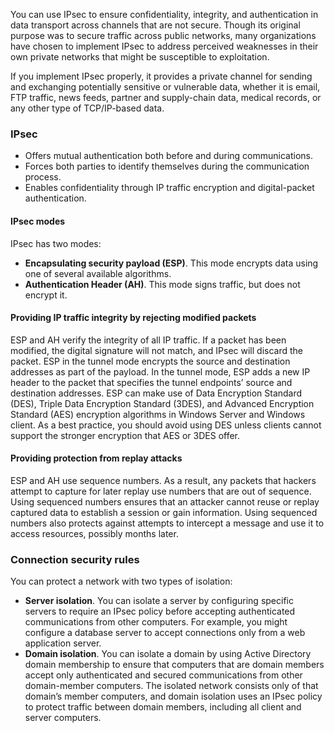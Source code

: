 You can use IPsec to ensure confidentiality, integrity, and authentication in data transport across channels that are not secure. Though its original purpose was to secure traffic across public networks, many organizations have chosen to implement IPsec to address perceived weaknesses in their own private networks that might be susceptible to exploitation.

If you implement IPsec properly, it provides a private channel for sending and exchanging potentially sensitive or vulnerable data, whether it is email, FTP traffic, news feeds, partner and supply-chain data, medical records, or any other type of TCP/IP-based data.

### IPsec

 -  Offers mutual authentication both before and during communications.
 -  Forces both parties to identify themselves during the communication process.
 -  Enables confidentiality through IP traffic encryption and digital-packet authentication.

#### IPsec modes

IPsec has two modes:

 -  **Encapsulating security payload (ESP)**. This mode encrypts data using one of several available algorithms.
 -  **Authentication Header (AH)**. This mode signs traffic, but does not encrypt it.

#### Providing IP traffic integrity by rejecting modified packets

ESP and AH verify the integrity of all IP traffic. If a packet has been modified, the digital signature will not match, and IPsec will discard the packet. ESP in the tunnel mode encrypts the source and destination addresses as part of the payload. In the tunnel mode, ESP adds a new IP header to the packet that specifies the tunnel endpoints’ source and destination addresses. ESP can make use of Data Encryption Standard (DES), Triple Data Encryption Standard (3DES), and Advanced Encryption Standard (AES) encryption algorithms in Windows Server and Windows client. As a best practice, you should avoid using DES unless clients cannot support the stronger encryption that AES or 3DES offer.

#### Providing protection from replay attacks

ESP and AH use sequence numbers. As a result, any packets that hackers attempt to capture for later replay use numbers that are out of sequence. Using sequenced numbers ensures that an attacker cannot reuse or replay captured data to establish a session or gain information. Using sequenced numbers also protects against attempts to intercept a message and use it to access resources, possibly months later.

### Connection security rules

You can protect a network with two types of isolation:

 -  **Server isolation**. You can isolate a server by configuring specific servers to require an IPsec policy before accepting authenticated communications from other computers. For example, you might configure a database server to accept connections only from a web application server.
 -  **Domain isolation**. You can isolate a domain by using Active Directory domain membership to ensure that computers that are domain members accept only authenticated and secured communications from other domain-member computers. The isolated network consists only of that domain’s member computers, and domain isolation uses an IPsec policy to protect traffic between domain members, including all client and server computers.
